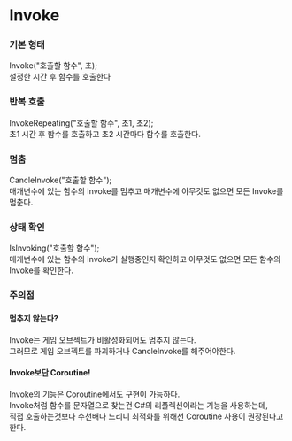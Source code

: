 # Invoke

### 기본 형태
Invoke("호출할 함수", 초);<br>
설정한 시간 후 함수를 호출한다

### 반복 호출
InvokeRepeating("호출할 함수", 초1, 초2);<br>
초1 시간 후 함수를 호출하고 초2 시간마다 함수를 호출한다.

### 멈춤
CancleInvoke("호출할 함수");<br>
매개변수에 있는 함수의 Invoke를 멈추고 매개변수에 아무것도 없으면 모든 Invoke를 멈춘다.
 
### 상태 확인
IsInvoking("호출할 함수");<br>
매개변수에 있는 함수의 Invoke가 실행중인지 확인하고 아무것도 없으면 모든 함수의 Invoke를 확인한다.

### 주의점
#### 멈추지 않는다?<br>
Invoke는 게임 오브젝트가 비활성화되어도 멈추지 않는다.<br>
그러므로 게임 오브젝트를 파괴하거나 CancleInvoke를 해주어야한다.
#### Invoke보단 Coroutine!
Invoke의 기능은 Coroutine에서도 구현이 가능하다.<br>
Invoke처럼 함수를 문자열으로 찾는건 C#의 리플렉션이라는 기능을 사용하는데,<br>
직접 호출하는것보다 수천배나 느리니 최적화를 위해선 Coroutine 사용이 권장된다고 한다.
